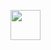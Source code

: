 <a href="url"><img src="https://jamespfu.com/ReMember.png" align="left" height="48" width="48" ></a>
